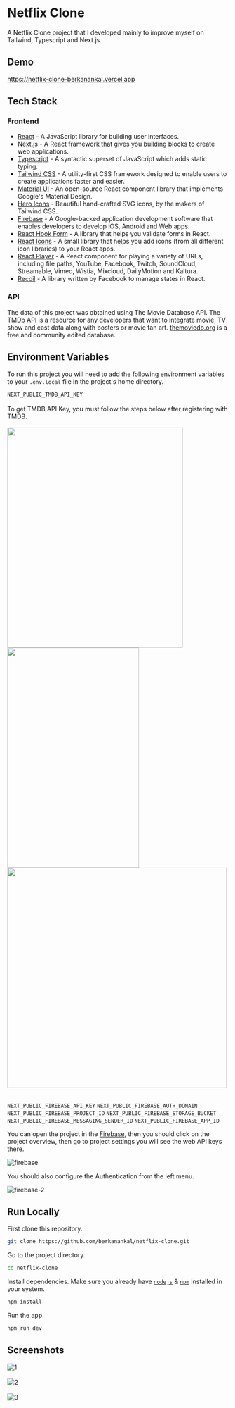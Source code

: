 # Netflix Clone

A Netflix Clone project that I developed mainly to improve myself on Tailwind, Typescript and Next.js.

## Demo

https://netflix-clone-berkanankal.vercel.app

## Tech Stack
### Frontend
- [React](https://reactjs.org/) - A JavaScript library for building user interfaces.
- [Next.js](https://nextjs.org/) - A React framework that gives you building blocks to create web applications.
- [Typescript](https://www.typescriptlang.org/) - A syntactic superset of JavaScript which adds static typing.
- [Tailwind CSS](https://tailwindcss.com/) - A utility-first CSS framework designed to enable users to create applications faster and easier.
- [Material UI](https://mui.com/) - An open-source React component library that implements Google's Material Design.
- [Hero Icons](https://heroicons.com/) - Beautiful hand-crafted SVG icons, by the makers of Tailwind CSS.
- [Firebase](https://firebase.google.com/) - A Google-backed application development software that enables developers to develop iOS, Android and Web apps.
- [React Hook Form](https://react-hook-form.com/) - A library that helps you validate forms in React.
- [React Icons](https://react-icons.github.io/react-icons/) - A small library that helps you add icons (from all different icon libraries) to your React apps.
- [React Player](https://github.com/CookPete/react-player) - A React component for playing a variety of URLs, including file paths, YouTube, Facebook, Twitch, SoundCloud, Streamable, Vimeo, Wistia, Mixcloud, DailyMotion and Kaltura.
- [Recoil](https://recoiljs.org/) - A library written by Facebook to manage states in React.


### API
The data of this project was obtained using The Movie Database API. The TMDb API is a resource for any developers that want to integrate movie, TV show and cast data along with posters or movie fan art. [themoviedb.org](https://www.themoviedb.org/) is a free and community edited database.

## Environment Variables

To run this project you will need to add the following environment variables to your `.env.local` file in the project's home directory.

`NEXT_PUBLIC_TMDB_API_KEY`
<br/>
<br/>
To get TMDB API Key, you must follow the steps below after registering with TMDB.
<br/>
<br/>
<img src="https://user-images.githubusercontent.com/67144252/213520283-8f80119b-f949-48ee-be2f-4f943dceff8d.png" width="400" height="500">
<img src="https://user-images.githubusercontent.com/67144252/213521220-699a91cf-0632-44cf-a11e-67235461b0cf.png" width="300" height="500">
<img src="https://user-images.githubusercontent.com/67144252/213521236-6a25a605-d979-4a66-bc6e-511d5b0b289f.png"  height="500">
<br/>
<br/>

`NEXT_PUBLIC_FIREBASE_API_KEY`
`NEXT_PUBLIC_FIREBASE_AUTH_DOMAIN`
`NEXT_PUBLIC_FIREBASE_PROJECT_ID`
`NEXT_PUBLIC_FIREBASE_STORAGE_BUCKET`
`NEXT_PUBLIC_FIREBASE_MESSAGING_SENDER_ID`
`NEXT_PUBLIC_FIREBASE_APP_ID`

You can open the project in the [Firebase](https://firebase.google.com/), then you should click on the project overview, then go to project settings you will see the web API keys there.

![firebase](https://user-images.githubusercontent.com/67144252/204036824-a24bf906-076a-4a90-b3a6-a98186d987c8.png)

You should also configure the Authentication from the left menu.

![firebase-2](https://user-images.githubusercontent.com/67144252/213527816-38f3efd5-82fc-440a-8500-1bb439f70e32.png)



## Run Locally

First clone this repository.

```bash
git clone https://github.com/berkanankal/netflix-clone.git
```

Go to the project directory.
```bash
cd netflix-clone
```

Install dependencies. Make sure you already have [`nodejs`](https://nodejs.org/en/) & [`npm`](https://www.npmjs.com/) installed in your system.
```bash
npm install
```

Run the app.
```bash
npm run dev
```

## Screenshots

![1](https://user-images.githubusercontent.com/67144252/221413292-8529f5d1-b067-4051-90ac-7db8deec1664.png)
<br>
<br>
![2](https://user-images.githubusercontent.com/67144252/221413157-c4645b16-87a8-4d04-b62b-9d26b34e482a.png)
<br>
<br>
![3](https://user-images.githubusercontent.com/67144252/221413253-9d6890d4-67d7-40d8-bee8-e676f4daa06d.png)













